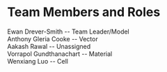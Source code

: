 # Team Members and Roles  
Ewan Drever-Smith -- Team Leader/Model  
Anthony Gleria Cooke -- Vector  
Aakash Rawal -- Unassigned  
Vorrapol Gundthanachart -- Material  
Wenxiang Luo -- Cell  

